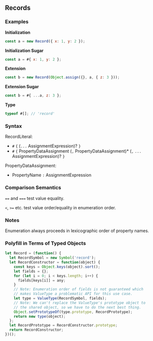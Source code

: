 Records
-------

### Examples

__Initialization__
```javascript
const a = new Record({ x: 1, y: 2 });
```

__Initialization Sugar__
```javascript
const a = #{ x: 1, y: 2 };
```

__Extension__
```javascript
const b = new Record(Object.assign({}, a, { z: 3 }));
```

__Extension Sugar__
```javascript
const b = #{ ...a, z: 3 };
```

__Type__
```javascript
typeof #[]; // 'record'
```

### Syntax

RecordLiteral:
- `#` `{` (`...` AssignmentExpression)? `}`
- `#` `{` PropertyDataAssignment (`,` PropertyDataAssignment)* (`,` `...` AssignmentExpression)? `}`

PropertyDataAssignment:
- PropertyName `:` AssignmentExpression

### Comparison Semantics

`==` and `===` test value equality.

`<`, `>=` etc. test value order/equality in enumeration order.

### Notes

Enumeration always proceeds in lexicographic order of property names.

### Polyfill in Terms of Typed Objects

```javascript
let Record = (function() {
  let RecordSymbol = new Symbol('record');
  let RecordConstructor = function(object) {
    const keys = Object.keys(object).sort();
    let fields = {};
    for (let i = 0; i < keys.length; i++) {
      fields[keys[i]] = any;
    }
    // Note: Enumeration order of fields is not guaranteed which
    // makes ValueType a problematic API for this use case.
    let type = ValueType(RecordSymbol, fields);
    // Note: We can't replace the ValueType's prototype object to
    // the shared object, so we have to do the next best thing.
    Object.setPrototypeOf(type.prototype, RecordPrototype);
    return new type(object);
  };
  let RecordPrototype = RecordConstructor.prototype;
  return RecordConstructor;
})();
```
